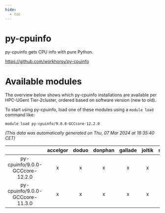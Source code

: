 ```yaml
---
hide:
  - toc
---
```


py-cpuinfo
==========


py-cpuinfo gets CPU info with pure Python.

https://github.com/workhorsy/py-cpuinfo
# Available modules


The overview below shows which py-cpuinfo installations are available per HPC-UGent Tier-2cluster, ordered based on software version (new to old).

To start using py-cpuinfo, load one of these modules using a `module load` command like:

```shell
module load py-cpuinfo/9.0.0-GCCcore-12.2.0
```

*(This data was automatically generated on Thu, 07 Mar 2024 at 18:35:40 CET)*  

| |accelgor|doduo|donphan|gallade|joltik|skitty|
| :---: | :---: | :---: | :---: | :---: | :---: | :---: |
|py-cpuinfo/9.0.0-GCCcore-12.2.0|x|x|x|x|x|x|
|py-cpuinfo/9.0.0-GCCcore-11.3.0|x|x|x|x|x|x|
